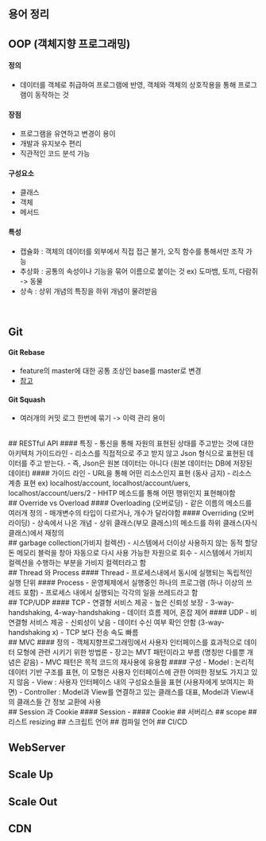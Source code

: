 ## 용어 정리

## OOP (객체지향 프로그래밍)
#### 정의
- 데이터를 객체로 취급하여 프로그램에 반영, 객체와 객체의 상호작용을 통해 프로그램이 동작하는 것
#### 장점
- 프로그램을 유연하고 변경이 용이
- 개발과 유지보수 편리
- 직관적인 코드 분석 가능
#### 구성요소
- 클래스
- 객체
- 메서드
#### 특성
- 캡슐화 : 객체의 데이터를 외부에서 직접 접근 불가, 오직 함수를 통해서만 조작 가능
- 추상화 : 공통의 속성이나 기능을 묶어 이름으로 붙이는 것 ex) 도마뱀, 토끼, 다람쥐 -> 동물
- 상속 : 상위 개념의 특징을 하위 개념이 물려받음
</br>

## Git 
#### Git Rebase
- feature의 master에 대한 공통 조상인 base를 master로 변경
- [참고](https://velog.io/@godori/Git-Rebase)
#### Git Squash
- 여러개의 커밋 로그 한번에 묶기 -> 이력 관리 용이
</br>
## RESTful API
#### 특징
- 통신을 통해 자원의 표현된 상태를 주고받는 것에 대한 아키텍처 가이드라인
- 리소스를 직접적으로 주고 받지 않고 Json 형식으로 표현된 데이터를 주고 받는다.
- 즉, Json은 원본 데이터는 아니다 (원본 데이터는 DB에 저장된 데이터)
#### 가이드 라인
- URL을 통해 어떤 리소스인지 표현 (동사 금지)
- 리소스 계층 표현 ex) localhost/account, localhost/account/uers, localhost/account/uers/2
- HHTP 메소드를 통해 어떤 행위인지 표현해야함
</br>
## Override vs Overload
#### Overloading (오버로딩)
- 같은 이름의 메소드를 여러개 정의
- 매개변수의 타입이 다르거나, 개수가 달라야함
#### Overriding (오버라이딩)
- 상속에서 나온 개념
- 상위 클래스(부모 클래스)의 메소드를 하위 클래스(자식 클래스)에서 재정의
</br>
## garbage collection(가비지 컬렉션)
- 시스템에서 더이상 사용하지 않는 동적 할당돈 메모리 블럭을 창아 자동으로 다시 사용 가능한 자원으로 회수
- 시스템에서 가비지컬렉션을 수행하는 부분을 가비지 컬렉터라고 함
</br>
## Thread 와 Process
#### Thread
- 프로세스내에서 동시에 실행되는 독립적인 실행 단위
#### Process
- 운영체제에서 실행중인 하나의 프로그램 (하나 이상의 쓰레드 포함)
- 프로세스 내에서 실행되는 각각의 일을 쓰레드라고 함
</br>
## TCP/UDP
#### TCP
- 연결형 서비스 제공
- 높은 신뢰성 보장
- 3-way-handshaking, 4-way-handshaking
- 데이터 흐름 제어, 혼잡 제어
#### UDP
- 비연결형 서비스 제공
- 신뢰성이 낮음
- 데이터 수신 여부 확인 안함 (3-way-handshaking x)
- TCP 보다 전송 속도 빠름
</br>
## MVC
#### 정의
- 객체지향프로그래밍에서 사용자 인터페이스를 효과적으로 데이터 모형에 관련 시키기 위한 방법론
- 장고는 MVT 패턴이라고 부름 (명칭만 다를뿐 개념은 같음)
- MVC 패턴은 목적 코드의 재사용에 유용함
#### 구성
- Model : 논리적 데이터 기반 구조를 표현, 이 모형은 사용자 인터페이스에 관한 어떠한 정보도 가지고 있지 않음
- View  : 사용자 인터페이스 내의 구성요소들을 표현 (사용자에게 보여지는 화면)
- Controller : Model과 View를 연결하고 있는 클래스를 대표, Model과 View내의 클래스들 간 정보 교환에 사용
</br>
## Session 과 Cookie
#### Session
- 
#### Cookie
## 서버리스
## scope
## 리스트 resizing
## 스크립트 언어
## 컴파일 언어
## CI/CD

## WebServer
## Scale Up
## Scale Out
## CDN

